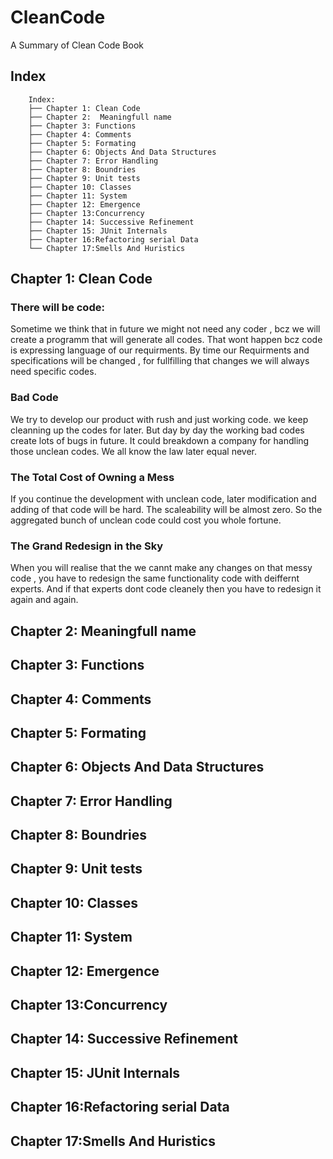 # CleanCode
A Summary of Clean Code Book
## Index
```
	Index:
	├── Chapter 1: Clean Code
	├── Chapter 2:  Meaningfull name
	├── Chapter 3: Functions
	├── Chapter 4: Comments
	├── Chapter 5: Formating
	├── Chapter 6: Objects And Data Structures
	├── Chapter 7: Error Handling
	├── Chapter 8: Boundries
	├── Chapter 9: Unit tests
	├── Chapter 10: Classes
	├── Chapter 11: System
	├── Chapter 12: Emergence 
	├── Chapter 13:Concurrency
	├── Chapter 14: Successive Refinement
	├── Chapter 15: JUnit Internals
	├── Chapter 16:Refactoring serial Data
	└── Chapter 17:Smells And Huristics
```

## Chapter 1: Clean Code
### There will be code:
Sometime we think that in future we might not need any coder , bcz we will create a programm that will generate all codes.  That wont happen bcz code is expressing language of our requirments. By time our Requirments and specifications will be changed , for fullfilling that changes we will always need specific codes.

### Bad Code
We try to develop our product with rush and just working code. we keep cleanning up the codes for later. But day by day the working bad codes create lots of bugs in future. It could breakdown a company for handling those unclean codes.  We all know the law later equal never. 
### The Total Cost of Owning a Mess
If you continue the development with unclean code, later modification and adding of that code will be hard. The scaleability will be almost zero. So the aggregated bunch of unclean code could cost you whole fortune.
### The Grand Redesign in the Sky
When you will realise that the we cannt make any changes on that messy code , you have to redesign the same functionality code with deiffernt experts. And if that experts dont code cleanely then you have to redesign it again and again. 
###
## Chapter 2:  Meaningfull name
###
## Chapter 3: Functions
## Chapter 4: Comments
## Chapter 5: Formating
## Chapter 6: Objects And Data Structures
## Chapter 7: Error Handling
## Chapter 8: Boundries
## Chapter 9: Unit tests
## Chapter 10: Classes
## Chapter 11: System
## Chapter 12: Emergence 
## Chapter 13:Concurrency
## Chapter 14: Successive Refinement
## Chapter 15: JUnit Internals
## Chapter 16:Refactoring serial Data
## Chapter 17:Smells And Huristics
